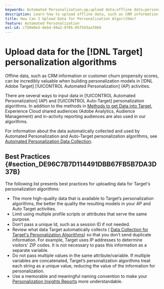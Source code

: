 ```yaml
---
keywords: Automated Personalization;ap;upload data;offline data;personalization algorithm;auto target;auto-target;best practices
description: Learn how to upload offline data, such as CRM information, when building personalization models in Adobe [!DNL Target] Automated Personalization (AP) activities.
title: How Can I Upload Data for Personalization Algorithms?
feature: Automated Personalization
exl-id: c750e0e5-8ebd-49a2-9705-05f593aaf0b9
---
```

# Upload data for the [!DNL Target] personalization algorithms

Offline data, such as CRM information or customer churn propensity scores, can be incredibly valuable when building personalization models in [!DNL Adobe Target] [!UICONTROL Automated Personalization] (AP) activities.

 There are several ways to input data in [!UICONTROL Automated Personalization] (AP) and [!UICONTROL Auto-Target] personalization algorithms. In addition to the methods in [Methods to get Data into Target](/help/c-implementing-target/c-considerations-before-you-implement-target/c-methods-to-get-data-into-target/methods-to-get-data-into-target.md#concept_0069C0EFB56C4700BB33F2F35C2B9B17), Experience Cloud shared audiences (Adobe Analytics, Audience Management) and in-activity reporting audiences are also used in our algorithms.

For information about the data automatically collected and used by Automated Personalization and Auto-Target personalization algorithms, see [Automated Personalization Data Collection](/help/c-activities/t-automated-personalization/ap-data.md).

## Best Practices {#section_DE96C7B7D114491DBB67FB5B7DA3D37B}

The following list presents best practices for uploading data for Target's personalization algorithms:

* The more high-quality data that is available to Target’s personalization algorithms, the better the quality the resulting models in your AP and Auto Target activities. 
* Limit using multiple profile scripts or attributes that serve the same purpose. 
* Don’t pass a unique Id, such as a session ID if not needed. 
* Review what data Target automatically collects ( [Data Collection for Target's Personalization Algorithms](/help/c-activities/t-automated-personalization/ap-data.md)) so that you don’t send duplicate information. For example, Target uses IP addresses to determine visitors' ZIP codes. It is not necessary to pass this information as a separate variable. 
* Do not pass multiple values in the same attribute/variable. If multiple variables are concatenated, Target’s personalization algorithms treat each string as a unique value, reducing the value of the information for personalization. 
* Use a memorable and meaningful naming convention to make your [Personalization Insights Reports](/help/c-reports/c-personalization-insights-reports/personalization-insights-reports.md#concept_A897070E1EDC403EB84CFB7A6ECAD767) more understandable.
